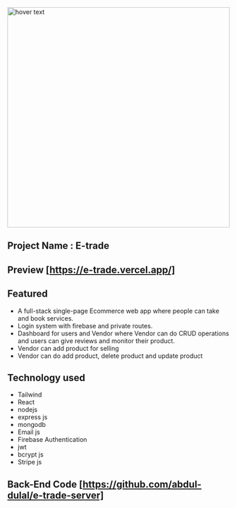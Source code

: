 
 <img src="https://i.ibb.co/X8MWxbs/1663606624157.png" width="100%" height="500px" title="hover text">
  
  
## Project Name : E-trade 


 
 ##  Preview     [https://e-trade.vercel.app/]

   
   
## Featured 
* A full-stack single-page Ecommerce web app where people can take and book
services.
* Login system with firebase and private routes.
* Dashboard for users and Vendor where Vendor can do CRUD operations and
users can give reviews and monitor their product.
* Vendor can add product for selling
* Vendor can do add product, delete product and update product


 
 ##  Technology used
 * Tailwind 
 * React
 * nodejs
 * express js
 * mongodb
 * Email js
 * Firebase Authentication
 * jwt 
 * bcrypt js 
 * Stripe js

## Back-End Code   [https://github.com/abdul-dulal/e-trade-server]
